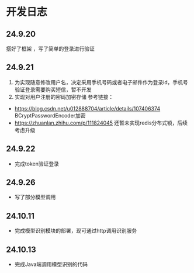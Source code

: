 # 开发日志
## 24.9.20
搭好了框架 ，写了简单的登录进行验证
## 24.9.21
1. 为实现随意修改用户名，决定采用手机号码或者电子邮件作为登录id，手机号验证登录需要购买短信，暂不开发
2. 实现对用户注册的密码加密存储
参考链接：
- https://blog.csdn.net/u012888704/article/details/107406374 BCryptPasswordEncoder加密 
- https://zhuanlan.zhihu.com/p/111824045 还暂未实现redis分布式锁，后续考虑升级
## 24.9.22
- 完成token验证登录
## 24.9.26
- 写了部分模型调用
## 24.10.11
- 完成模型识别模块的部署，现可通过http调用识别服务
## 24.10.13
- 完成Java端调用模型识别的代码